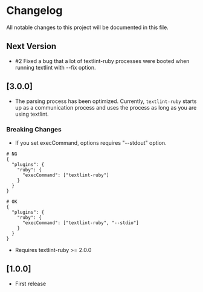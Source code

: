 # Changelog

All notable changes to this project will be documented in this file.

## Next Version

- #2 Fixed a bug that a lot of textlint-ruby processes were booted when running textlint with --fix option.

## [3.0.0]

- The parsing process has been optimized. Currently, `textlint-ruby` starts up as a communication process and uses the process as long as you are using textlint.

### Breaking Changes

- If you set execCommand, options requires "--stdout" option.

```
# NG
{
  "plugins": {
    "ruby": {
      "execCommand": ["textlint-ruby"]
    }
  }
}

# OK
{
  "plugins": {
    "ruby": {
      "execCommand": ["textlint-ruby", "--stdio"]
    }
  }
}
```

- Requires textlint-ruby >= 2.0.0
 
## [1.0.0]

- First release
